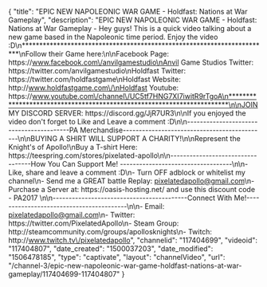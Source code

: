 {
    "title": "EPIC NEW NAPOLEONIC WAR GAME - Holdfast: Nations at War Gameplay",
    "description": "EPIC NEW NAPOLEONIC WAR GAME - Holdfast: Nations at War Gameplay - Hey guys! This is a quick video talking about a new game based in the Napoleonic time period.  Enjoy the video :D\n***********************************************************************\nFollow their Game here:\n\nFacebook Page: https:\/\/www.facebook.com\/anvilgamestudio\nAnvil Game Studios Twitter: https:\/\/twitter.com\/anvilgamestudio\nHoldfast Twitter: https:\/\/twitter.com\/holdfastgame\nHoldfast Website: http:\/\/www.holdfastgame.com\/\nHoldfast Youtube: https:\/\/www.youtube.com\/channel\/UC5tf7HNG7XI7iwitR9rTgoA\n***********************************************************************\n\nJOIN MY DISCORD SERVER: https:\/\/discord.gg\/JjR7UR3\n\nIf you enjoyed the video don't forget to Like and Leave a comment :D\n\n-----------------------------------------PA Merchandise---------------------------------------------\n\nBUYING A SHIRT WILL SUPPORT A CHARITY!\n\nRepresent the Knight's of Apollo!\nBuy a T-shirt Here: https:\/\/teespring.com\/stores\/pixelated-apollo\n\n----------------------------------How You Can Support Me! -----------------------------------\n\n- Like, share and leave a comment :D\n- Turn OFF adblock or whitelist my channel\n- Send me a GREAT battle Replay: pixelatedapollo@gmail.com\n- Purchase a Server at: https:\/\/oasis-hosting.net\/ and use this discount code - PA2017 \n\n------------------------------------------Connect With Me!-----------------------------------------\n\n- Email: pixelatedapollo@gmail.com\n- Twitter: https:\/\/twitter.com\/PixelatedApollo\n- Steam Group:  http:\/\/steamcommunity.com\/groups\/apollosknights\n- Twitch: http:\/\/www.twitch.tv\/pixelatedapollo",
    "channelid": "117404699",
    "videoid": "117404807",
    "date_created": "1500037203",
    "date_modified": "1506478185",
    "type": "captivate",
    "layout": "channelVideo",
    "url": "\/channel-3\/epic-new-napoleonic-war-game-holdfast-nations-at-war-gameplay\/117404699-117404807"
}